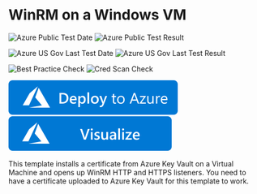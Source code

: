 # WinRM on a Windows VM

![Azure Public Test Date](https://azurequickstartsservice.blob.core.windows.net/badges/demos/vm-winrm-keyvault-windows/PublicLastTestDate.svg)
![Azure Public Test Result](https://azurequickstartsservice.blob.core.windows.net/badges/demos/vm-winrm-keyvault-windows/PublicDeployment.svg)

![Azure US Gov Last Test Date](https://azurequickstartsservice.blob.core.windows.net/badges/demos/vm-winrm-keyvault-windows/FairfaxLastTestDate.svg)
![Azure US Gov Last Test Result](https://azurequickstartsservice.blob.core.windows.net/badges/demos/vm-winrm-keyvault-windows/FairfaxDeployment.svg)

![Best Practice Check](https://azurequickstartsservice.blob.core.windows.net/badges/demos/vm-winrm-keyvault-windows/BestPracticeResult.svg)
![Cred Scan Check](https://azurequickstartsservice.blob.core.windows.net/badges/demos/vm-winrm-keyvault-windows/CredScanResult.svg)

[![Deploy To Azure](https://raw.githubusercontent.com/Azure/azure-quickstart-templates/master/1-CONTRIBUTION-GUIDE/images/deploytoazure.svg?sanitize=true)](https://portal.azure.com/#create/Microsoft.Template/uri/https%3A%2F%2Fraw.githubusercontent.com%2FAzure%2Fazure-quickstart-templates%2Fmaster%2Fdemos%2Fvm-winrm-keyvault-windows%2Fazuredeploy.json)  [![Visualize](https://raw.githubusercontent.com/Azure/azure-quickstart-templates/master/1-CONTRIBUTION-GUIDE/images/visualizebutton.svg?sanitize=true)](http://armviz.io/#/?load=https%3A%2F%2Fraw.githubusercontent.com%2FAzure%2Fazure-quickstart-templates%2Fmaster%2Fdemos%2Fvm-winrm-keyvault-windows%2Fazuredeploy.json)

This template installs a certificate from Azure Key Vault on a Virtual Machine and opens up WinRM HTTP and HTTPS listeners. You need to have a certificate uploaded to Azure Key Vault for this template to work.


